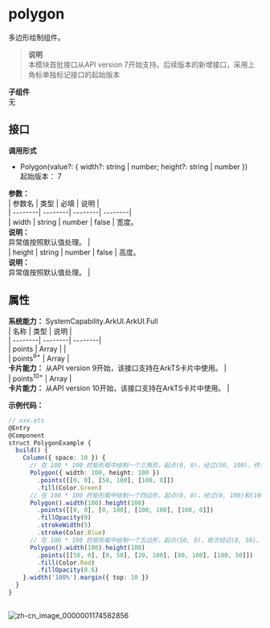 # polygon    
多边形绘制组件。  
> **说明**   
>本模块首批接口从API version 7开始支持。后续版本的新增接口，采用上角标单独标记接口的起始版本  
  
 **子组件**   
无  
    
## 接口  
  
  
    
 **调用形式**     
    
- Polygon(value?: { width?: string | number; height?: string | number })    
起始版本： 7    
    
 **参数：**     
| 参数名 | 类型 | 必填 | 说明 |  
| --------| --------| --------| --------|  
| width | string \| number | false | 宽度。<br/>**说明：**<br/>异常值按照默认值处理。 |  
| height | string \| number | false | 高度。<br/>**说明：**<br/>异常值按照默认值处理。 |  
    
## 属性  
    
 **系统能力：** SystemCapability.ArkUI.ArkUI.Full    
| 名称 | 类型 | 说明 |  
| --------| --------| --------|  
| points |  Array<any> |  |  
| points<sup>9+</sup> |  Array<any> |     
 **卡片能力：** 从API version 9开始，该接口支持在ArkTS卡片中使用。 |  
| points<sup>10+</sup> |  Array<any> |     
 **卡片能力：** 从API version 10开始，该接口支持在ArkTS卡片中使用。 |  
    
 **示例代码：**   
```ts    
// xxx.ets  
@Entry  
@Component  
struct PolygonExample {  
  build() {  
    Column({ space: 10 }) {  
      // 在 100 * 100 的矩形框中绘制一个三角形，起点(0, 0)，经过(50, 100)，终点(100, 0)  
      Polygon({ width: 100, height: 100 })  
        .points([[0, 0], [50, 100], [100, 0]])  
        .fill(Color.Green)  
      // 在 100 * 100 的矩形框中绘制一个四边形，起点(0, 0)，经过(0, 100)和(100, 100)，终点(100, 0)  
      Polygon().width(100).height(100)  
        .points([[0, 0], [0, 100], [100, 100], [100, 0]])  
        .fillOpacity(0)  
        .strokeWidth(5)  
        .stroke(Color.Blue)  
      // 在 100 * 100 的矩形框中绘制一个五边形，起点(50, 0)，依次经过(0, 50)、(20, 100)和(80, 100)，终点(100, 50)  
      Polygon().width(100).height(100)  
        .points([[50, 0], [0, 50], [20, 100], [80, 100], [100, 50]])  
        .fill(Color.Red)  
        .fillOpacity(0.6)  
    }.width('100%').margin({ top: 10 })  
  }  
}  
    
```    
  
![zh-cn_image_0000001174582856](figures/zh-cn_image_0000001174582856.png)  
